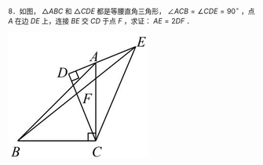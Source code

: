 8．如图， $\triangle A B C$ 和 $\triangle C D E$ 都是等腰直角三角形， $\angle A C B = \angle C D E = 9 0 ^ { \circ }$ ，点 $A$ 在边 $D E$ 上，连接 $B E$ 交 $C D$ 于点 $F$ ，求证： $A E { = } 2 D F$ ．

![](<../../qs_image_DB/专题1-1_一网打尽全等三角形模型_·十个模型（解析版）/d8870e9f19932f7e68cb03776f837c1eadad276540851d612d0070bcba24c65b.jpg>)

